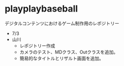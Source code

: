 # playplaybaseball
デジタルコンテンツにおけるゲーム制作用のレポジトリー

- 7/3
- 山川
  - レポジトリー作成
  - カメラのテスト、MDクラス、Outクラスを追加。
  - 簡易的なタイトルとリザルト画面を追加。

